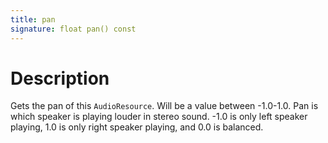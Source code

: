 ```yaml
---
title: pan
signature: float pan() const
---
```


# Description
Gets the pan of this `AudioResource`. Will be a value between -1.0-1.0. Pan is which speaker is playing louder in stereo sound. -1.0 is only left speaker playing, 1.0 is only right speaker playing, and 0.0 is balanced.
